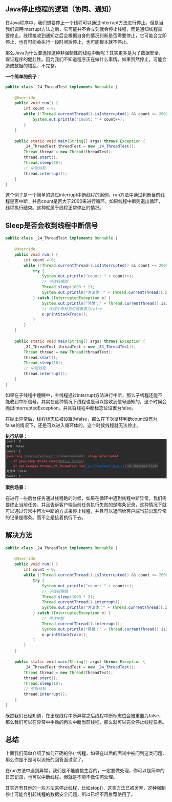 ## Java停止线程的逻辑（协同、通知）
在Java程序中，我们想要停止一个线程可以通过interrupt方法进行停止。但是当我们调用interrupt方法之后，它可能并不会立刻就会停止线程，而是通知线程需要停止。线程接收到通知之后会根据自身的情况判断是否需要停止，它可能会立即停止，也有可能会执行一段时间后停止，也可能根本就不停止。

那么Java为什么要选择这种非强制性的线程中断呢？其实更多是为了数据安全，保证程序的健壮性。因为我们不知道程序正在做什么事情。如果贸然停止，可能会造成数据的错乱、不完整。

**一个简单的例子**：
```java
public class _24_ThreadTest implements Runnable {

    @Override
    public void run() {
        int count = 0;
        while (!Thread.currentThread().isInterrupted() && count <= 2000) {
            System.out.println("count: " + count++);
        }
    }

    public static void main(String[] args) throws Exception {
        _24_ThreadTest threadTest = new _24_ThreadTest();
        Thread thread = new Thread(threadTest);
        thread.start();
        Thread.sleep(10);
        // 中断线程
        thread.interrupt();
    }
}
```

这个例子是一个简单的通过interrupt中断线程的案例，run方法中通过判断当前线程是否中断，并且count是否大于2000来进行循环。如果线程中断则退出循环，线程执行结束。这种就属于线程正常停止的情况。

## Sleep是否会收到线程中断信号

```java
public class _24_ThreadTest implements Runnable {

    @Override
    public void run() {
        int count = 0;
        while (!Thread.currentThread().isInterrupted() && count <= 2000) {
            try {
                System.out.println("count: " + count++);
                // 子线程睡眠
                Thread.sleep(1000 * 2);
                System.out.println("方法体：" + Thread.currentThread().isInterrupted());
            } catch (InterruptedException e) {
                System.out.println("异常：" + Thread.currentThread().isInterrupted());
                // 线程中断标志位被重置为false
                e.printStackTrace();
            }
        }
    }

    public static void main(String[] args) throws Exception {
        _24_ThreadTest threadTest = new _24_ThreadTest();
        Thread thread = new Thread(threadTest);
        thread.start();
        Thread.sleep(10);
        // 中断线程
        thread.interrupt();
    }
}
```

如果在子线程中睡眠中，主线程通过interrupt方法进行中断，那么子线程还能不能收到中断信号。其实在这种情况下线程也是可以接收到信号通知的，这个时候会抛出InterruptedException，并且将线程中断标志位设置为false。

在抛出异常后，线程标志位被设置为false，那么在下次循环判断count没有为false的情况下，还是可以进入循环体的。这个时候线程就无法停止。

**执行结果：**
![执行结果](../../../image/basic/2.png)


**案例场景**：

在进行一些后台任务通过线程跑的时候，如果在循环中遇到线程中断异常，我们需要终止当前任务，并且告诉客户端当前任务执行失败的是哪条记录，这种情况下就可以通过异常中再次中断的方式来停止线程，并且可以返回给客户端当前出现异常的记录是哪条。而不会是接着执行下去。

## 解决方法
```java
public class _24_ThreadTest implements Runnable {

    @Override
    public void run() {
        int count = 0;
        while (!Thread.currentThread().isInterrupted() && count <= 2000) {
            try {
                System.out.println("count: " + count++);
                // 子线程睡眠
                Thread.sleep(1000 * 2);
                Thread.currentThread().interrupt();
                System.out.println("方法体：" + Thread.currentThread().isInterrupted());
            } catch (InterruptedException e) {
                // 再次中断
                Thread.currentThread().interrupt();
                System.out.println("异常：" + Thread.currentThread().isInterrupted());
                e.printStackTrace();
            }
        }
    }

    public static void main(String[] args) throws Exception {
        _24_ThreadTest threadTest = new _24_ThreadTest();
        Thread thread = new Thread(threadTest);
        thread.start();
        Thread.sleep(10);
        // 中断线程
        thread.interrupt();
    }
}
```

既然我们已经知道，在出现线程中断异常之后线程中断标志位会被重置为false，那么我们可以在异常中手动的再次中断当前线程，那么就可以完全停止线程任务。

## 总结
上面我们简单介绍了如何正确的停止线程，如果在以后的面试中被问到这类问题，那么你是不是可以流畅的回答面试官了。

在run方法中遇到异常，我们是不能直接生吞的，一定要做处理，你可以是简单的日志记录，也可以中断线程。但就是不能不做任何处理。

其实还有其他的一些方法来停止线程，比如stop()，这类方法已被舍弃，这种强制停止可能会引起线程的数据安全问题，所以已经不再推荐使用了。